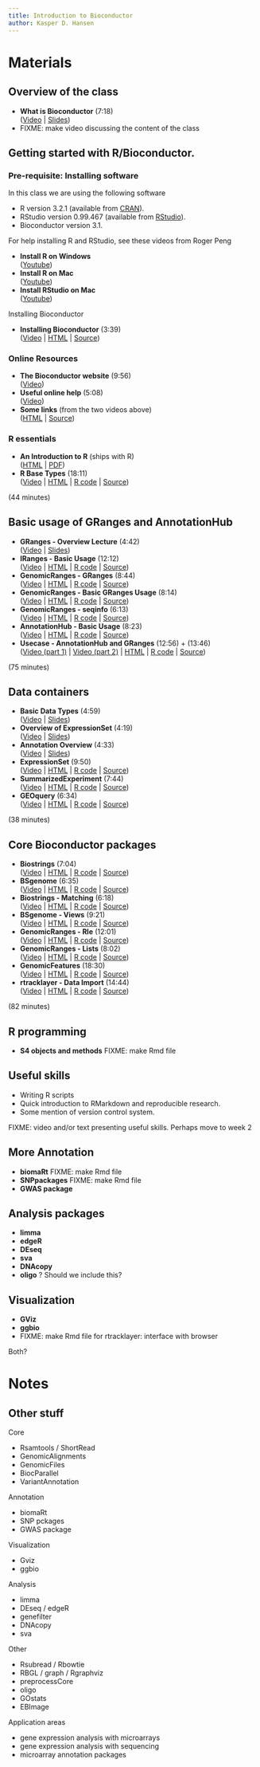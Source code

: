 ```yaml
---
title: Introduction to Bioconductor
author: Kasper D. Hansen
---
```


# Materials

## Overview of the class

- **What is Bioconductor** (7:18)  
([Video](dropbox/Drive/What_is_Bioconductor.mp4) |
[Slides](https://docs.google.com/presentation/d/1rPKLk9tTfoLkRl-PyaboJ4wHTsLhmm2ukBRxOmJg4Kk/edit?usp=sharing))
- FIXME: make video discussing the content of the class

## Getting started with R/Bioconductor.

### Pre-requisite: Installing software

In this class we are using the following software

- R version 3.2.1 (available from [CRAN](https://cran.r-project.org/)).
- RStudio version 0.99.467 (available from [RStudio](https://www.rstudio.org)).
- Bioconductor version 3.1.

For help installing R and RStudio, see these videos from Roger Peng

- **Install R on Windows**  
([Youtube](https://youtu.be/Ohnk9hcxf9M))
- **Install R on Mac**  
([Youtube](https://youtu.be/uxuuWXU-7UQ))
- **Install RStudio on Mac**  
([Youtube](https://youtu.be/bM7Sfz-LADM))

Installing Bioconductor

- **Installing Bioconductor** (3:39)  
([Video](dropbox/Videos/Installing_Bioconductor.mp4) |
[HTML](week1/Install_Bioconductor.html) |
[Source](week1/Install_Bioconductor.Rmd))


### Online Resources

- **The Bioconductor website** (9:56)  
([Video](dropbox/Videos/Bioconductor_Website.mp4))
- **Useful online help** (5:08)  
([Video](dropbox/Videos/OnlineResources.mp4))
- **Some links** (from the two videos above)  
([HTML](week1/Online_Resources.html) |
[Source](week1/Online_Resources.Rmd))

### R essentials

- **An Introduction to R** (ships with R)  
([HTML](https://cran.r-project.org/doc/manuals/r-release/R-intro.html) |
[PDF](https://cran.r-project.org/doc/manuals/r-release/R-intro.pdf))
- **R Base Types** (18:11)  
([Video](dropbox/Videos/R_Base_Types.mp4) |
[HTML](week1/R_Base_Types.html) |
[R code](week1/R_base_Types.R) |
[Source](week1/R_Base_Types.Rmd))


(44 minutes)

## Basic usage of GRanges and AnnotationHub

- **GRanges - Overview Lecture** (4:42)  
([Video](dropbox/Drive/Granges_Overview.mp4) |
[Slides](https://docs.google.com/presentation/d/1ETjUipnle-Ps7k8gFGvJIXJ85D_Vjs9qNxNk2KeeaAI/edit?usp=sharing))
- **IRanges - Basic Usage** (12:12)  
([Video](dropbox/Videos/IRanges_Basic.mp4) |
[HTML](week1/IRanges_Basic.html) |
[R code](week1/IRanges_Basic.R) |
[Source](week1/IRanges_Basic.Rmd))
- **GenomicRanges - GRanges** (8:44)  
([Video](dropbox/Videos/GenomicRanges_GRanges.mp4) |
[HTML](week1/GenomicRanges_GRanges.html) |
[R code](week1/GenomicRanges_GRanges.R) |
[Source](week1/GenomicRanges_GRanges.Rmd))
- **GenomicRanges - Basic GRanges Usage** (8:14)  
([Video](dropbox/Videos/GenomicRanges_GRanges_Usage.mp4) |
[HTML](week1/GenomicRanges_GRanges_Usage.html) |
[R code](week1/GenomicRanges_GRanges_Usage.R) |
[Source](week1/GenomicRanges_GRanges_Usage.Rmd))
- **GenomicRanges - seqinfo** (6:13)  
([Video](dropbox/Videos/GenomicRanges_seqinfo.mp4) |
[HTML](week1/GenomicRanges_seqinfo.html) |
[R code](week1/GenomicRanges_seqinfo.R) |
[Source](week1/GenomicRanges_seqinfo.Rmd))
- **AnnotationHub - Basic Usage** (8:23)  
([Video](dropbox/Videos/AnnotationHub.mp4) |
[HTML](week1/AnnotationHub.html) |
[R code](week1/AnnotationHub.R) |
[Source](week1/AnnotationHub.Rmd))
- **Usecase - AnnotationHub and GRanges** (12:56) + (13:46)  
([Video (part 1)](dropbox/Videos/Usecase_AnnotationHub_GRanges_Part1.mp4) |
[Video (part 2)](dropbox/Videos/Usecase_AnnotationHub_GRanges_Part2.mp4) |
[HTML](week1/Usecase_AnnotationHub_GRanges.html) |
[R code](week1/Usecase_AnnotationHub_GRanges.R) |
[Source](week1/Usecase_AnnotationHub_GRanges.Rmd))

(75 minutes)

## Data containers

- **Basic Data Types** (4:59)  
([Video](dropbox/Drive/Basic_Data_Types.mp) |
[Slides](https://docs.google.com/presentation/d/1GidGTxreaffyutdpy4vKcmKdWc-z1KYsWbxihTorI_8/edit?usp=sharing))
- **Overview of ExpressionSet** (4:19)  
([Video](dropbox/Drive/ExpressionSet_Overview.mp4) |
[Slides](https://docs.google.com/presentation/d/1ouDEq37R5ReiuLgfSm7c3lexceIovy5IUac9jfYX1L8/edit?usp=sharing))
- **Annotation Overview** (4:33)  
([Video](dropbox/Drive/Annotation_Overview.mp4) |
[Slides](https://docs.google.com/presentation/d/14-uvs23suNXr8-xZRDcreo_Ws01VKCLCUy-q99Gf_hc/edit?usp=sharing))
- **ExpressionSet** (9:50)  
([Video](dropbox/Videos/ExpressionSet.mp4) |
[HTML](week2/ExpressionSet.html) |
[R code](week2/ExpressionSet.R) |
[Source](week2/ExpressionSet.Rmd))
- **SummarizedExperiment** (7:44)  
([Video](dropbox/Videos/SummarizedExperiment.mp4) |
[HTML](week2/SummarizedExperiment.html) |
[R code](week2/SummarizedExperiment.R) |
[Source](week2/SummarizedExperiment.Rmd))
- **GEOquery** (6:34)  
([Video](dropbox/Videos/GEOquery.mp4) |
[HTML](week2/GEOquery.html) |
[R code](week2/GEOquery.R) |
[Source](week2/GEOquery.Rmd))

(38 minutes)

## Core Bioconductor packages

- **Biostrings** (7:04)  
([Video](dropbox/Videos/Biostrings.mp4) |
[HTML](week2/Biostrings.html) |
[R code](week2/Biostrings.R) |
[Source](week2/Biostrings.Rmd))
- **BSgenome** (6:35)  
([Video](dropbox/Videos/BSgenome.mp4) |
[HTML](week2/BSgenome.html) |
[R code](week2/BSgenome.R) |
[Source](week2/BSgenome.Rmd))
- **Biostrings - Matching** (6:18)  
([Video](dropbox/Videos/Biostrings_Matching.mp4) |
[HTML](week2/Biostrings_Matching.html) |
[R code](week2/Biostrings_Matching.R) |
[Source](week2/Biostrings_Matching.Rmd))
- **BSgenome - Views** (9:21)  
([Video](dropbox/Videos/BSgenome_Views.mp4) |
[HTML](week2/BSgenome_Views.html) |
[R code](week2/BSgenome_Views.R) |
[Source](week2/BSgenome_Views.Rmd))
- **GenomicRanges - Rle** (12:01)  
([Video](dropbox/Videos/GenomicRanges_Rle.mp4) |
[HTML](week2/GenomicRanges_Rle.html) |
[R code](week2/GenomicRanges_Rle.R) |
[Source](week2/GenomicRanges_Rle.Rmd))
- **GenomicRanges - Lists** (8:02)  
([Video](dropbox/Videos/GenomicRanges_Lists.mp4) |
[HTML](week2/GenomicRanges_Lists.html) |
[R code](week2/GenomicRanges_Lists.R) |
[Source](week2/GenomicRanges_Lists.Rmd))
- **GenomicFeatures** (18:30)  
([Video](dropbox/Videos/GenomicFeatures.mp4) |
[HTML](week2/GenomicFeatures.html) |
[R code](week2/GenomicFeatures.R) |
[Source](week2/GenomicFeatures.Rmd))
- **rtracklayer - Data Import** (14:44)  
([Video](dropbox/Videos/rtracklayer_Import.mp4) |
[HTML](week2/rtracklayer_Import.html) |
[R code](week2/rtracklayer_Import.R) |
[Source](week2/rtracklayer_Import.Rmd))

(82 minutes)

## R programming

- **S4 objects and methods** FIXME: make Rmd file

## Useful skills

- Writing R scripts
- Quick introduction to RMarkdown and reproducible research.
- Some mention of version control system.

FIXME: video and/or text presenting useful skills. Perhaps move to week 2


## More Annotation

- **biomaRt** FIXME: make Rmd file
- **SNPpackages** FIXME: make Rmd file
- **GWAS package**


## Analysis packages

- **limma**
- **edgeR**
- **DEseq**
- **sva**
- **DNAcopy**
- **oligo** ? Should we include this?


## Visualization

- **GViz**
- **ggbio**
- FIXME: make Rmd file for rtracklayer: interface with browser

Both?


# Notes

## Other stuff

Core

- Rsamtools / ShortRead
- GenomicAlignments
- GenomicFiles
- BiocParallel
- VariantAnnotation

Annotation

- biomaRt
- SNP pckages
- GWAS package

Visualization

- Gviz
- ggbio

Analysis

- limma
- DEseq / edgeR
- genefilter
- DNAcopy
- sva

Other

- Rsubread / Rbowtie
- RBGL / graph / Rgraphviz
- preprocessCore
- oligo
- GOstats
- EBImage


Application areas

- gene expression analysis with microarrays
- gene expression analysis with sequencing
- microarray annotation packages


